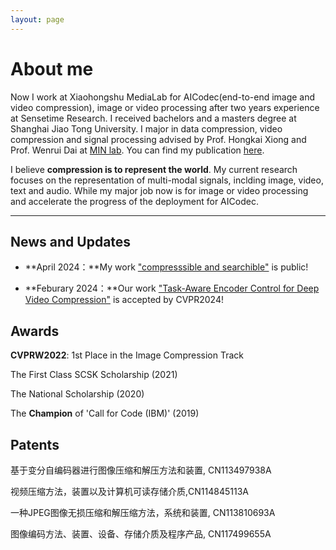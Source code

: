 ```yaml
---
layout: page
---
```


# About me

Now I work at Xiaohongshu MediaLab for AICodec(end-to-end image and video compression), image or video processing after two years experience at Sensetime Research. I received bachelors and a masters degree at Shanghai Jiao Tong University. I major in data compression, video compression and signal processing advised by Prof. Hongkai Xiong and Prof. Wenrui Dai at [MIN lab](https://min.sjtu.edu.cn/). You can find my publication [here](https://scholar.google.com/citations?user=ua29MrwAAAAJ&hl=de).

I believe **compression is to represent the world**. My current research focuses on the representation of multi-modal signals, inclding image, video, text and audio. While my major job now is for image or video processing and accelerate the progress of the deployment for AICodec.

---

## News and Updates

- **April 2024：**My work ["compresssible and searchible"](https://arxiv.org/abs/2404.10234) is public!

- **Feburary 2024：**Our work ["Task-Aware Encoder Control for Deep Video Compression"](https://arxiv.org/abs/2404.04848) is accepted by CVPR2024!


## Awards

**CVPRW2022**: 1st Place in the Image Compression Track

The  First Class SCSK Scholarship (2021)

The National Scholarship (2020)

The **Champion** of 'Call for Code (IBM)' (2019)

## Patents

基于变分自编码器进行图像压缩和解压方法和装置, CN113497938A

视频压缩方法，装置以及计算机可读存储介质,CN114845113A

一种JPEG图像无损压缩和解压缩方法，系统和装置, CN113810693A

图像编码方法、装置、设备、存储介质及程序产品, CN117499655A
